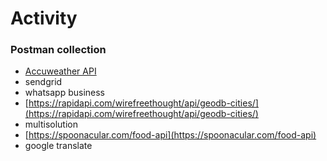 # Activity

### Postman collection

* [Accuweather API](https://developer.accuweather.com/)
* sendgrid
* whatsapp business
* [https://rapidapi.com/wirefreethought/api/geodb-cities/](https://rapidapi.com/wirefreethought/api/geodb-cities/)
* multisolution
* [https://spoonacular.com/food-api](https://spoonacular.com/food-api)
* google translate
